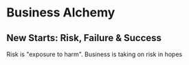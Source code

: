 # Business Alchemy
## New Starts: Risk, Failure & Success
Risk is "exposure to harm". Business is taking on risk in hopes

<!--stackedit_data:
eyJoaXN0b3J5IjpbMTU0MDk0NjA1MF19
-->